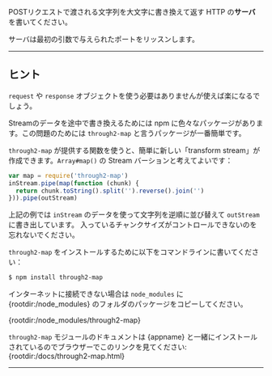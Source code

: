 POSTリクエストで渡される文字列を大文字に書き換えて返す HTTP の**サーバ** を書いてください。

サーバは最初の引数で与えられたポートをリッスンします。

----------------------------------------------------------------------
## ヒント

`request` や `response` オブジェクトを使う必要はありませんが使えば楽になるでしょう。

Streamのデータを途中で書き換えるためには npm に色々なパッケージがあります。この問題のためには `through2-map` と言うパッケージが一番簡単です。

`through2-map` が提供する関数を使うと、簡単に新しい「transform stream」が作成できます。`Array#map()` の Stream バーションと考えてよいです：

```js
var map = require('through2-map')
inStream.pipe(map(function (chunk) {
  return chunk.toString().split('').reverse().join('')
})).pipe(outStream)
```

上記の例では `inStream` のデータを使って文字列を逆順に並び替えて `outStream` に書き出しています。
入っているチャンクサイズがコントロールできないのを忘れないでください。

`through2-map` をインストールするために以下をコマンドラインに書いてください：

```sh
$ npm install through2-map
```

インターネットに接続できない場合は `node_modules` に {rootdir:/node_modules} のフォルダのパッケージをコピーしてください。

  {rootdir:/node_modules/through2-map}

`through2-map` モジュールのドキュメントは {appname} と一緒にインストールされているのでブラウザーでこのリンクを見てください:
  {rootdir:/docs/through2-map.html}

----------------------------------------------------------------------



